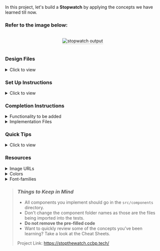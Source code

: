 In this project, let's build a **Stopwatch** by applying the concepts we have learned till now.

### Refer to the image below:

<br/>
<div style="text-align: center;">
<img src="https://assets.ccbp.in/frontend/content/react-js/stopwatch-output-v2.gif" alt="stopwatch output" style="max-width:70%;box-shadow:0 2.8px 2.2px rgba(0, 0, 0, 0.12)">
</div>
<br/>

### Design Files

<details>
<summary>Click to view</summary>

- [Extra Small (Size < 576px), Small (Size >= 576px)](https://assets.ccbp.in/frontend/content/react-js/stopwatch-sm-output.png)
- [Medium (Size >= 768px), Large (Size >= 992px) and Extra Large (Size >= 1200px)](https://assets.ccbp.in/frontend/content/react-js/stopwatch-lg-output.png)

</details>

### Set Up Instructions

<details>
<summary>Click to view</summary>

- Download dependencies by running `npm install`
- Start up the app using `npm start`
</details>

### Completion Instructions

<details>
<summary>Functionality to be added</summary>
<br/>

The app must have the following functionalities

- When the **Start** button is clicked, then the Stopwatch should start running
- When the **Stop** button is clicked, then the Stopwatch should stop running
- When the **Reset** button is clicked, then the Stopwatch should be reset to zero
</details>

<details>
<summary>Implementation Files</summary>
<br/>

Use these files to complete the implementation:

- `src/components/Stopwatch/index.js`
- `src/components/Stopwatch/index.css`
</details>

### Quick Tips

<details>
<summary>Click to view</summary>
<br>

- You can use the `box-shadow` CSS property to apply the box-shadow effect to containers

  ```
    box-shadow: 0px 4px 16px 0px #bfbfbf;
  ```

  <br/>
  <img src="https://assets.ccbp.in/frontend/content/react-js/box-shadow-img.png" alt="box shadow" style="width:200px" />

- You can use `Math.floor()` function that returns the **largest integer less than or equal to a given number**

  ```js
  console.log(Math.floor(5.95)); // output: 5
  ```
</details>

### Resources

<details>
<summary>Image URLs</summary>

- [https://assets.ccbp.in/frontend/react-js/stopwatch-timer.png](https://assets.ccbp.in/frontend/react-js/stopwatch-timer.png) alt should be **stopwatch** 
- [https://assets.ccbp.in/frontend/react-js/stopwatch-sm-bg.png](https://assets.ccbp.in/frontend/react-js/stopwatch-sm-bg.png)
- [https://assets.ccbp.in/frontend/react-js/stopwatch-lg-bg.png](https://assets.ccbp.in/frontend/react-js/stopwatch-lg-bg.png)
</details>

<details>
<summary>Colors</summary>

<br/>

<div style="background-color: #ffffff ; width: 150px; padding: 10px; color: black">Hex: #ffffff</div>
<div style="background-color: #333333 ; width: 150px; padding: 10px; color: white">Hex: #333333</div>
<div style="background-color: #1db05f ; width: 150px; padding: 10px; color: white">Hex: #1db05f</div>
<div style="background-color: #ef0d36 ; width: 150px; padding: 10px; color: white">Hex: #ef0d36</div>
<div style="background-color: #eaa800 ; width: 150px; padding: 10px; color: white">Hex: #eaa800</div>

</details>

<details>
<summary>Font-families</summary>

- Roboto

</details>

> ### _Things to Keep in Mind_
>
> - All components you implement should go in the `src/components` directory.
> - Don't change the component folder names as those are the files being imported into the tests.
> - **Do not remove the pre-filled code**
> - Want to quickly review some of the concepts you’ve been learning? Take a look at the Cheat Sheets.
>
> Project Link: https://stopthewatch.ccbp.tech/
